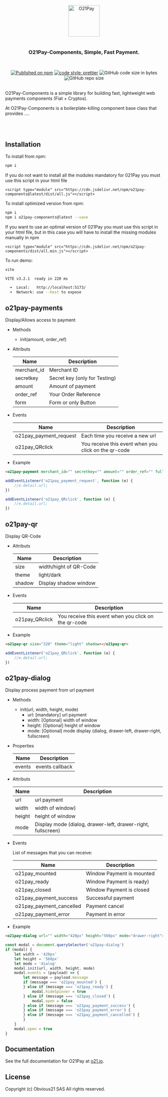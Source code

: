 <div align="center">
<picture>
  <img src="https://assets.obvious21.com/O21/images/logo.png"  alt="O21Pay" height="100">
</picture>
<br/><br/>

### O21Pay-Components, Simple, Fast Payment.

<br/>

[![Published on npm](https://img.shields.io/npm/v/o21pay-components.svg?logo=npm)](https://www.npmjs.com/package/o21pay-components)
[![code style: prettier](https://img.shields.io/badge/code_style-prettier-ff69b4.svg)](https://github.com/prettier/prettier)
![GitHub code size in bytes](https://img.shields.io/github/languages/code-size/obvious21/o21pay-components)
![GitHub repo size](https://img.shields.io/github/repo-size/obvious21/o21pay-components)

</div>
<br/>
O21Pay-Components is a simple library for building fast, lightweight web payments components (Fiat + Cryptos).

At O21Pay-Components is a boilerplate-killing component base class that provides ....

<p align="center">
  <img src="./.github/assets/header.jpg" alt="" border="0">
  <br/>
  <br/><br/>
  <img src="./.github/assets/wallets.png" alt="" border="0">
</p>

## Installation

To install from npm:

```sh
npm i
```

If you do not want to install all the modules mandatory for 021Pay you must use this script in your html file

```
<script type="module" src="https://cdn.jsdelivr.net/npm/o21pay-components@latest/dist/all.js"></script>
```

To install optimized version from npm:

```sh
npm i
npm i o21pay-components@latest --save
```

If you want to use an optimal version of 021Pay you must use this script in your html file, but in this case you will have to install the missing modules manually in npm

```
<script type="module" src="https://cdn.jsdelivr.net/npm/o21pay-components/dist/all.min.js"></script>
```

To run demo:

```sh
vite

VITE v3.2.1  ready in 220 ms

  ➜  Local:   http://localhost:5173/
  ➜  Network: use --host to expose
```

## o21pay-payments

Display/Allows access to payment

-   Methods

    -   init(amount, order_ref)

-   Attributs

    | Name        | Description                   |
    | ----------- | ----------------------------- |
    | merchant_id | Merchant ID                   |
    | secretkey   | Secret key (only for Testing) |
    | amount      | Amount of payment             |
    | order_ref   | Your Order Reference          |
    | form        | Form or only Button           |

-   Events

    | Name                   | Description                                          |
    | ---------------------- | ---------------------------------------------------- |
    | o21pay_payment_request | Each time you receive a new url                      |
    | o21pay_QRclick         | You receive this event when you click on the qr-code |

-   Example

```html
<o21pay-payment merchant_id="" secretkey="" amount="" order_ref="" full></o21pay-payment>
```

```javascript
addEventListener('o21pay_payment_request', function (e) {
    //e.detail.url;
})

addEventListener('o21pay_QRclick', function (e) {
    //e.detail.url;
})
```

## o21pay-qr

Display QR-Code

-   Attributs

    | Name   | Description            |
    | ------ | ---------------------- |
    | size   | width/hight of QR-Code |
    | theme  | light/dark             |
    | shadow | Display shadow window  |

-   Events

    | Name           | Description                                          |
    | -------------- | ---------------------------------------------------- |
    | o21pay_QRclick | You receive this event when you click on the qr-code |

-   Example

```html
<o21pay-qr size="320" theme="light" shadow></o21pay-qr>
```

```javascript
addEventListener('o21pay_QRclick', function (e) {
    //e.detail.url;
})
```

## o21pay-dialog

Display process payment from url payment

-   Methods

    -   init(url, width, height, mode)
        -   url: [mandatory] url payment
        -   width: [Optional] width of window
        -   height: [Optional] height of window
        -   mode: [Optional] mode display (dialog, drawer-left, drawer-right, fullscreen)

-   Properties

    | Name   | Description     |
    | ------ | --------------- |
    | events | events callback |

-   Attributs

    | Name   | Description                                                  |
    | ------ | ------------------------------------------------------------ |
    | url    | url payment                                                  |
    | width  | width of window)                                             |
    | height | height of window                                             |
    | mode   | Display mode (dialog, drawer-left, drawer-right, fullscreen) |

-   Events

    List of messages that you can receive:

    | Name                     | Description               |
    | ------------------------ | ------------------------- |
    | o21pay_mounted           | Window Payment is mounted |
    | o21pay_ready             | Window Payment is ready)  |
    | o21pay_closed            | Window Payment is closed  |
    | o21pay_payment_success   | Successful payment        |
    | o21pay_payment_cancelled | Payment cancel            |
    | o21pay_payment_error     | Payment in error          |

-   Example

```html
<o21pay-dialog url="" width="420px" height="560px" mode="drawer-right"></o21pay-dialog>
```

```javascript
const modal = document.querySelector('o21pay-dialog')
if (modal) {
    let width = '420px'
    let height = '560px'
    let mode = 'dialog'
    modal.init(url, width, height, mode)
    modal.events = (payload) => {
        let message = payload.message
        if (message === 'o21pay_mounted') {
        } else if (message === 'o21pay_ready') {
            modal.hideSpinner = true
        } else if (message === 'o21pay_closed') {
            modal.open = false
        } else if (message === 'o21pay_payment_success') {
        } else if (message === 'o21pay_payment_error') {
        } else if (message === 'o21pay_payment_cancelled') {
        }
    }
    modal.open = true
}
```

## Documentation

See the full documentation for O21Pay at [o21.io](https://o21.io/business).

## License

Copyright (c) Obvious21 SAS All rights reserved.
